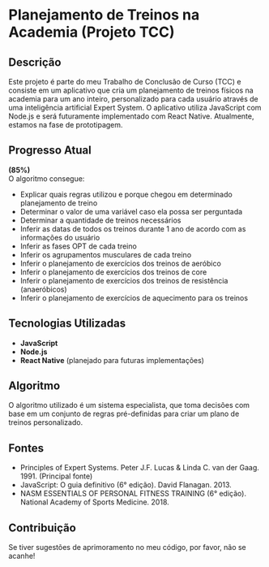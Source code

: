 # Planejamento de Treinos na Academia (Projeto TCC)

## Descrição
Este projeto é parte do meu Trabalho de Conclusão de Curso (TCC) e consiste em um aplicativo que cria um planejamento de treinos físicos na academia para um ano inteiro, personalizado para cada usuário através de uma inteligência artificial Expert System. O aplicativo utiliza JavaScript com Node.js e será futuramente implementado com React Native. Atualmente, estamos na fase de prototipagem.

## Progresso Atual
**(85%)**<br>
O algoritmo consegue:
- Explicar quais regras utilizou e porque chegou em determinado planejamento de treino
- Determinar o valor de uma variável caso ela possa ser perguntada
- Determinar a quantidade de treinos necessários
- Inferir as datas de todos os treinos durante 1 ano de acordo com as informações do usuário
- Inferir as fases OPT de cada treino
- Inferir os agrupamentos musculares de cada treino
- Inferir o planejamento de exercícios dos treinos de aeróbico 
- Inferir o planejamento de exercícios dos treinos de core
- Inferir o planejamento de exercícios dos treinos de resistência (anaeróbicos)
- Inferir o planejamento de exercícios de aquecimento para os treinos

## Tecnologias Utilizadas
- **JavaScript**
- **Node.js**
- **React Native** (planejado para futuras implementações)

## Algoritmo
O algoritmo utilizado é um sistema especialista, que toma decisões com base em um conjunto de regras pré-definidas para criar um plano de treinos personalizado.

## Fontes
- Principles of Expert Systems. Peter J.F. Lucas & Linda C. van der Gaag. 1991. (Principal fonte)
- JavaScript: O guia definitivo (6° edição). David Flanagan. 2013.
- NASM ESSENTIALS OF PERSONAL FITNESS TRAINING (6° edição). National Academy of Sports Medicine. 2018.

## Contribuição
Se tiver sugestões de aprimoramento no meu código, por favor, não se acanhe!

